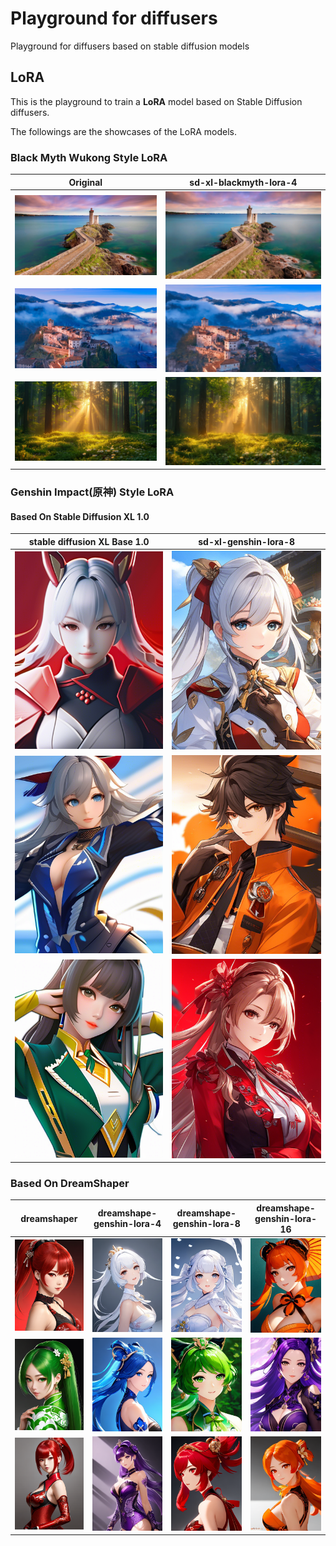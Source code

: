 # Playground for diffusers
Playground for diffusers based on stable diffusion models

## LoRA
This is the playground to train a **LoRA** model based on Stable Diffusion diffusers.

The followings are the showcases of the LoRA models.

### Black Myth Wukong Style LoRA
| Original | sd-xl-blackmyth-lora-4 |
|-|-|
| ![2](./lora/black_myth_wukong/sd_xl/in/00002.png)| ![2](./lora/black_myth_wukong/sd_xl/in/00002-lora-04.png) |
| ![5](./lora/black_myth_wukong/sd_xl/in/00005.png)| ![5](./lora/black_myth_wukong/sd_xl/in/00005-lora-04.png) |
| ![7](./lora/black_myth_wukong/sd_xl/in/00007.png)| ![7](./lora/black_myth_wukong/sd_xl/in/00007-lora-04.png) |
### Genshin Impact(原神) Style LoRA
#### Based On Stable Diffusion XL 1.0
| stable diffusion XL Base 1.0 | sd-xl-genshin-lora-8 |
|-|-|
| ![1](./lora/genshin_impact/sd_xl/img/r00-0001.png)| ![1](./lora/genshin_impact/sd_xl/img/r04-0001.png) |
| ![5](./lora/genshin_impact/sd_xl/img/r00-0005.png)| ![5](./lora/genshin_impact/sd_xl/img/r04-0005.png) |
| ![8](./lora/genshin_impact/sd_xl/img/r00-0008.png)| ![8](./lora/genshin_impact/sd_xl/img/r04-0008.png) |

### Based On DreamShaper
| dreamshaper | dreamshape-genshin-lora-4 | dreamshape-genshin-lora-8 | dreamshape-genshin-lora-16 |
|-|-|-|-|
| ![2](./lora/genshin_impact/dreamshaper/img/r00-0002.png)| ![2](./lora/genshin_impact/dreamshaper/img/r04-0002.png) | ![2](./lora/genshin_impact/dreamshaper/img/r08-0002.png) | ![2](./lora/genshin_impact/dreamshaper/img/r16-0002.png) |
| ![8](./lora/genshin_impact/dreamshaper/img/r00-0008.png)| ![8](./lora/genshin_impact/dreamshaper/img/r04-0008.png) | ![8](./lora/genshin_impact/dreamshaper/img/r08-0008.png) | ![8](./lora/genshin_impact/dreamshaper/img/r16-0008.png) |
| ![9](./lora/genshin_impact/dreamshaper/img/r00-0009.png)| ![9](./lora/genshin_impact/dreamshaper/img/r04-0009.png) | ![9](./lora/genshin_impact/dreamshaper/img/r08-0009.png) | ![9](./lora/genshin_impact/dreamshaper/img/r16-0009.png) |

